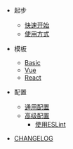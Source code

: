 * 起步
  * [快速开始](zh-cn/quickstart.md)
  * [使用方式](zh-cn/usage.md)

* 模板
  * [Basic](zh-cn/quickstart.md)
  * [Vue](zh-cn/quickstart.md)
  * [React](zh-cn/quickstart.md)

* 配置
  * [通用配置](zh-cn/quickstart.md)
  * [高级配置](zh-cn/quickstart.md)
    * [使用ESLint](zh-cn/quickstart.md)



* [CHANGELOG](https://github.com/fetp/fetp/blob/master/CHANGELOG.md)